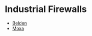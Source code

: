 # Industrial Firewalls

* [Belden](http://belden.com/products/industrial/networking/security)
* [Moxa](https://www.moxa.com/en/products/industrial-network-infrastructure/secure-routers/secure-routers)
